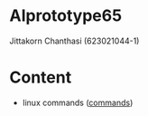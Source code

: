 # AIprototype65
Jittakorn Chanthasi (623021044-1)


# Content

- linux commands ([commands](https://github.com/jittakorn-ch/AIprototype65/blob/main/linux-commands.txt))
